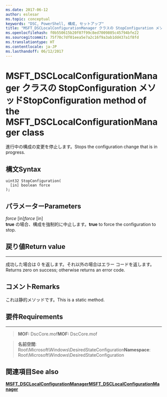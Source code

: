 ```yaml
---
ms.date: 2017-06-12
author: eslesar
ms.topic: conceptual
keywords: "DSC, PowerShell, 構成, セットアップ"
title: "MSFT_DSCLocalConfigurationManager クラスの StopConfiguration メソッド"
ms.openlocfilehash: f0b550615b20f07f99c8ed7009805c45794bfe22
ms.sourcegitcommit: 75f70c7df01eea5e7a2c16f9a3ab1dd437a1f8fd
ms.translationtype: HT
ms.contentlocale: ja-JP
ms.lasthandoff: 06/12/2017
---
```

# <a name="stopconfiguration-method-of-the-msftdsclocalconfigurationmanager-class"></a><span data-ttu-id="19b51-103">MSFT_DSCLocalConfigurationManager クラスの StopConfiguration メソッド</span><span class="sxs-lookup"><span data-stu-id="19b51-103">StopConfiguration method of the MSFT_DSCLocalConfigurationManager class</span></span>

<span data-ttu-id="19b51-104">進行中の構成の変更を停止します。</span><span class="sxs-lookup"><span data-stu-id="19b51-104">Stops the configuration change that is in progress.</span></span>

<a name="syntax"></a><span data-ttu-id="19b51-105">構文</span><span class="sxs-lookup"><span data-stu-id="19b51-105">Syntax</span></span>
------

```mof
uint32 StopConfiguration(
  [in] boolean force
);
```

<a name="parameters"></a><span data-ttu-id="19b51-106">パラメーター</span><span class="sxs-lookup"><span data-stu-id="19b51-106">Parameters</span></span>
----------

<span data-ttu-id="19b51-107">*force* \[in\]</span><span class="sxs-lookup"><span data-stu-id="19b51-107">*force* \[in\]</span></span>  
<span data-ttu-id="19b51-108">**true** の場合、構成を強制的に中止します。</span><span class="sxs-lookup"><span data-stu-id="19b51-108">**true** to force the configuration to stop.</span></span>

## <a name="return-value"></a><span data-ttu-id="19b51-109">戻り値</span><span class="sxs-lookup"><span data-stu-id="19b51-109">Return value</span></span>
------------

<span data-ttu-id="19b51-110">成功した場合は 0 を返します。それ以外の場合はエラー コードを返します。</span><span class="sxs-lookup"><span data-stu-id="19b51-110">Returns zero on success; otherwise returns an error code.</span></span>

## <a name="remarks"></a><span data-ttu-id="19b51-111">コメント</span><span class="sxs-lookup"><span data-stu-id="19b51-111">Remarks</span></span>

<span data-ttu-id="19b51-112">これは静的メソッドです。</span><span class="sxs-lookup"><span data-stu-id="19b51-112">This is a static method.</span></span>

## <a name="requirements"></a><span data-ttu-id="19b51-113">要件</span><span class="sxs-lookup"><span data-stu-id="19b51-113">Requirements</span></span>
------------
><span data-ttu-id="19b51-114">**MOF:** DscCore.mof</span><span class="sxs-lookup"><span data-stu-id="19b51-114">**MOF:** DscCore.mof</span></span>

><span data-ttu-id="19b51-115">**名前空間**: Root\Microsoft\Windows\DesiredStateConfiguration</span><span class="sxs-lookup"><span data-stu-id="19b51-115">**Namespace**: Root\Microsoft\Windows\DesiredStateConfiguration</span></span>


## <a name="see-also"></a><span data-ttu-id="19b51-116">関連項目</span><span class="sxs-lookup"><span data-stu-id="19b51-116">See also</span></span>


[<span data-ttu-id="19b51-117">**MSFT_DSCLocalConfigurationManager**</span><span class="sxs-lookup"><span data-stu-id="19b51-117">**MSFT_DSCLocalConfigurationManager**</span></span>](msft-dsclocalconfigurationmanager.md)


 

 



